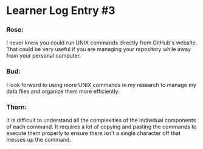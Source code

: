 # Learner Log Entry #3

### Rose:
I never knew you could run UNIX commands directly from GitHub's website. That could be very useful if you are managing your repository while away from your personal computer.

### Bud:
I look forward to using more UNIX commands in my research to manage my data files and organize them more efficiently.

### Thorn:
It is difficult to understand all the complexities of the individual components of each command. It requires a lot of copying and pasting the commands to execute them properly to ensure there isn't a single character off that messes up the command.